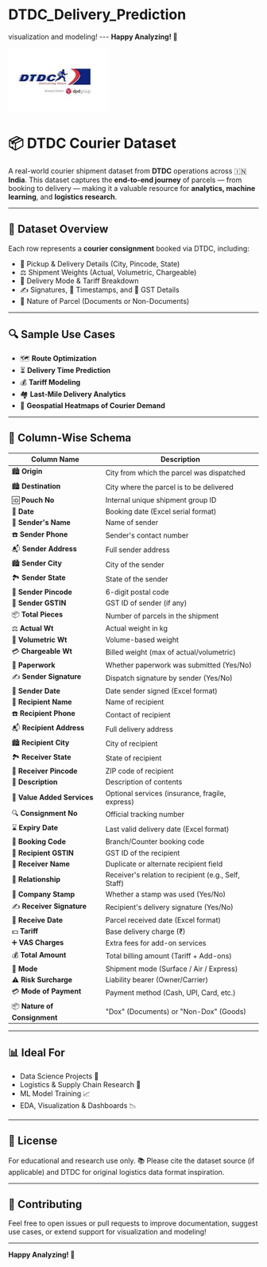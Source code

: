 # DTDC_Delivery_Prediction
visualization and modeling!  ---  **Happy Analyzing! 🚀**

<img src="https://github.com/rpjinu/DTDC_Delivery_Prediction/blob/main/download.jpeg" width=200>

# 📦 DTDC Courier Dataset

A real-world courier shipment dataset from **DTDC** operations across 🇮🇳 **India**. This dataset captures the **end-to-end journey** of parcels — from booking to delivery — making it a valuable resource for **analytics, machine learning**, and **logistics research**.

---

## 📄 Dataset Overview

Each row represents a **courier consignment** booked via DTDC, including:

- 📍 Pickup & Delivery Details (City, Pincode, State)  
- ⚖️ Shipment Weights (Actual, Volumetric, Chargeable)  
- 🚚 Delivery Mode & Tariff Breakdown  
- ✍️ Signatures, 📅 Timestamps, and 🧾 GST Details  
- 📃 Nature of Parcel (Documents or Non-Documents)

---

## 🔍 Sample Use Cases

- 🗺️ **Route Optimization**  
- ⏳ **Delivery Time Prediction**  
- 💰 **Tariff Modeling**  
- 🏘️ **Last-Mile Delivery Analytics**  
- 🗾 **Geospatial Heatmaps of Courier Demand**

---

## 🧾 Column-Wise Schema

| Column Name              | Description |
|--------------------------|-------------|
| 🏙️ **Origin** | City from which the parcel was dispatched |
| 🏙️ **Destination** | City where the parcel is to be delivered |
| 🆔 **Pouch No** | Internal unique shipment group ID |
| 📆 **Date** | Booking date (Excel serial format) |
| 👤 **Sender's Name** | Name of sender |
| ☎️ **Sender Phone** | Sender's contact number |
| 📬 **Sender Address** | Full sender address |
| 🏙️ **Sender City** | City of the sender |
| 🏞️ **Sender State** | State of the sender |
| 🔢 **Sender Pincode** | 6-digit postal code |
| 🧾 **Sender GSTIN** | GST ID of sender (if any) |
| 📦 **Total Pieces** | Number of parcels in the shipment |
| ⚖️ **Actual Wt** | Actual weight in kg |
| 📐 **Volumetric Wt** | Volume-based weight |
| 💳 **Chargeable Wt** | Billed weight (max of actual/volumetric) |
| 📄 **Paperwork** | Whether paperwork was submitted (Yes/No) |
| ✍️ **Sender Signature** | Dispatch signature by sender (Yes/No) |
| 📅 **Sender Date** | Date sender signed (Excel format) |
| 👤 **Recipient Name** | Name of recipient |
| ☎️ **Recipient Phone** | Contact of recipient |
| 📬 **Recipient Address** | Full delivery address |
| 🏙️ **Recipient City** | City of recipient |
| 🏞️ **Receiver State** | State of recipient |
| 🔢 **Receiver Pincode** | ZIP code of recipient |
| 🧾 **Description** | Description of contents |
| 🚀 **Value Added Services** | Optional services (insurance, fragile, express) |
| 🔍 **Consignment No** | Official tracking number |
| ⌛ **Expiry Date** | Last valid delivery date (Excel format) |
| 🏢 **Booking Code** | Branch/Counter booking code |
| 🧾 **Recipient GSTIN** | GST ID of the recipient |
| 🧍 **Receiver Name** | Duplicate or alternate recipient field |
| 🤝 **Relationship** | Receiver's relation to recipient (e.g., Self, Staff) |
| 🏢 **Company Stamp** | Whether a stamp was used (Yes/No) |
| ✍️ **Receiver Signature** | Recipient's delivery signature (Yes/No) |
| 📅 **Receive Date** | Parcel received date (Excel format) |
| 💵 **Tariff** | Base delivery charge (₹) |
| ➕ **VAS Charges** | Extra fees for add-on services |
| 💰 **Total Amount** | Total billing amount (Tariff + Add-ons) |
| 🚚 **Mode** | Shipment mode (Surface / Air / Express) |
| ⚠️ **Risk Surcharge** | Liability bearer (Owner/Carrier) |
| 💳 **Mode of Payment** | Payment method (Cash, UPI, Card, etc.) |
| 📦 **Nature of Consignment** | "Dox" (Documents) or "Non-Dox" (Goods) |

---

## 📊 Ideal For

- Data Science Projects 🔬  
- Logistics & Supply Chain Research 🚛  
- ML Model Training 📈  
- EDA, Visualization & Dashboards 📉  

---

## 📝 License

For educational and research use only. 📚 Please cite the dataset source (if applicable) and DTDC for original logistics data format inspiration.

---

## 🤝 Contributing

Feel free to open issues or pull requests to improve documentation, suggest use cases, or extend support for visualization and modeling!

---

**Happy Analyzing! 🚀**
